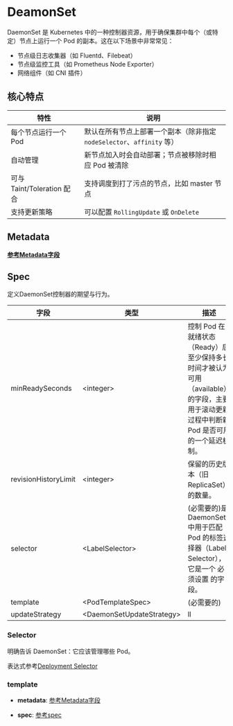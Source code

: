 # DeamonSet

DaemonSet 是 Kubernetes 中的一种控制器资源，用于确保集群中每个（或特定）节点上运行一个 Pod 的副本。这在以下场景中非常常见：

- 节点级日志收集器（如 Fluentd、Filebeat）
- 节点级监控工具（如 Prometheus Node Exporter）
- 网络组件（如 CNI 插件）

## 核心特点

| 特性                     | 说明                                               |
| ---------------------- | ------------------------------------------------ |
| 每个节点运行一个 Pod           | 默认在所有节点上部署一个副本（除非指定 `nodeSelector`、`affinity` 等） |
| 自动管理                   | 新节点加入时会自动部署；节点被移除时相应 Pod 被清除                     |
| 可与 Taint/Toleration 配合 | 支持调度到打了污点的节点，比如 master 节点                        |
| 支持更新策略                 | 可以配置 `RollingUpdate` 或 `OnDelete`                |

## Metadata

**[参考Metadata字段](/kubernetes/PodFeilds.md#metadata)**

## Spec

定义DaemonSet控制器的期望与行为。

|字段|类型|描述|
|----|---|---|
|minReadySeconds|\<integer>|控制 Pod 在就绪状态（Ready）后至少保持多长时间才被认为可用（available） 的字段，主要用于滚动更新过程中判断新 Pod 是否可用的一个延迟机制。|
|revisionHistoryLimit|\<integer>|保留的历史版本（旧 ReplicaSet）的数量。|
|selector|\<LabelSelector>|(必需要的)是 DaemonSet 中用于匹配 Pod 的标签选择器（Label Selector），它是一个 必须设置 的字段。|
|template|\<PodTemplateSpec>|(必需要的)|
|updateStrategy|\<DaemonSetUpdateStrategy>|ll|

### Selector

明确告诉 DaemonSet：它应该管理哪些 Pod。

表达式参考[Deployment Selector](/kubernetes/Deployment.md#selector)

### template

- **metadata**: [参考Metadata字段](/kubernetes/PodFeilds.md#metadata)

- **spec**: [参考spec](/kubernetes/Deployment.md#spec)